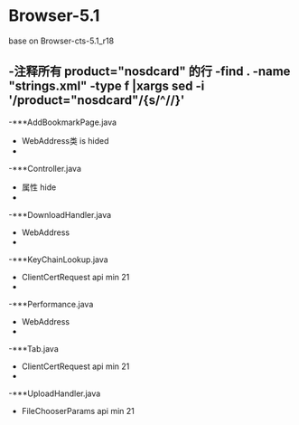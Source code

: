 # Browser-5.1
base on Browser-cts-5.1_r18

-注释所有 product="nosdcard" 的行
-find . -name "strings.xml" -type f |xargs sed -i '/product=\"nosdcard\"/{s/^/<!-- &/;s/$/& -->/}'
-
-***AddBookmarkPage.java
-    WebAddress类 is hided
-
-***Controller.java
-    属性 hide
-
-***DownloadHandler.java
-    WebAddress
-
-***KeyChainLookup.java
-    ClientCertRequest api min 21
-
-***Performance.java
-    WebAddress
-
-***Tab.java
-    ClientCertRequest api min 21
-
-***UploadHandler.java
-    FileChooserParams api min 21
